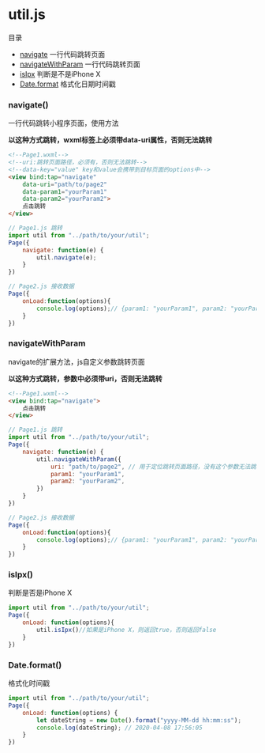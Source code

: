 # util.js

目录

- [navigate](#navigate) 一行代码跳转页面
- [navigateWithParam](#navigateWithParam) 一行代码跳转页面
- [isIpx](#idIpx) 判断是不是iPhone X
- [Date.format](#Date.format) 格式化日期时间戳

<div id="navigate"></div>

### navigate()

一行代码跳转小程序页面，使用方法

**以这种方式跳转，wxml标签上必须带data-uri属性，否则无法跳转**
``` html 
<!--Page1.wxml-->
<!--uri:跳转页面路径，必须有，否则无法跳转-->
<!--data-key="value" key和value会携带到目标页面的options中-->
<view bind:tap="navigate" 
    data-uri="path/to/page2" 
    data-param1="yourParam1"
    data-param2="yourParam2">
    点击跳转
</view>
```

``` js
// Page1.js 跳转
import util from "../path/to/your/util";
Page({
    navigate: function(e) {
        util.navigate(e);
    }
})

// Page2.js 接收数据
Page({
    onLoad:function(options){
        console.log(options);// {param1: "yourParam1", param2: "yourParam2"}
    }
})
```

<div id="navigateWithParam"></div>

### navigateWithParam

navigate的扩展方法，js自定义参数跳转页面

**以这种方式跳转，参数中必须带uri，否则无法跳转**

``` html
<!--Page1.wxml-->
<view bind:tap="navigate">
    点击跳转
</view>
```

``` js
// Page1.js 跳转
import util from "../path/to/your/util";
Page({
    navigate: function(e) {
        util.navigateWithParam({
            uri: "path/to/page2", // 用于定位跳转页面路径，没有这个参数无法跳转
            param1: "yourParam1",
            param2: "yourParam2",
        })
    }
})

// Page2.js 接收数据
Page({
    onLoad:function(options){
        console.log(options);// {param1: "yourParam1", param2: "yourParam2"}
    }
})
```

<div id="isIpx"></div>

### isIpx()

判断是否是iPhone X

``` js
import util from "../path/to/your/util";
Page({
    onLoad: function(options){
        util.isIpx()//如果是iPhone X，则返回true，否则返回false
    }
})
```

<div id="Date.format"></div>

### Date.format()

格式化时间戳

``` js
import util from "../path/to/your/util";
Page({
    onLoad: function(options) {
        let dateString = new Date().format("yyyy-MM-dd hh:mm:ss");
        console.log(dateString); // 2020-04-08 17:56:05
    }
})
```